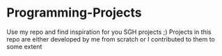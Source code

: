 # Programming-Projects
Use my repo and find inspiration for you SGH projects ;)
Projects in this repo are either developed by me from scratch or I contributed to them to some extent
